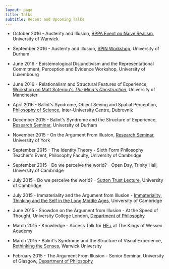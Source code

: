```yaml
---
layout: page
title: Talks
subtitle: Recent and Upcoming Talks
---
```


* October 2016 - Austerity and Illusion, [BPPA Event on Naive Realism](http://philevents.org/event/show/22938), University of Warwick

* September 2016 - Austerity and Illusion, [SPIN Workshop](https://spinperceptionnetwork.wordpress.com/2016/08/25/durham-workshop-on-hallucinations-illusions-and-delusions-schedule-and-registration/), University of Durham

* June 2016 - Epistemological Disjunctivism and the Representational Commitment, Perception and Evidence Workshop, University of Luxembourg

* June 2016 - Relationalism and Structural Features of Experience, [Workshop on Matt Soteriou's *The Mind's Construction*](http://events.manchester.ac.uk/event/event:a18-inkq2lip-d1dwaw), University of Manchester

* April 2016 - Balint's Syndrome, Object Seeing and Spatial Perception, [Philosophy of Science](http://www.iuc.hr/conference-details.php?id=167), Inter-University Centre, Dubrovnik

* December 2015 - Balint's Syndrome and the Structure of Experience, [Research Seminar](https://www.dur.ac.uk/philosophy/research_seminars_lectures_forthcoming/?itemno=25327), University of Durham

* November 2015 - On the Argument From Illusion, [Research Seminar](https://www.york.ac.uk/philosophy/news-events/events/2015-events/visitingspeakercraigfrench/), University of York

* September 2015 - The Identity Theory - Sixth Form Philosophy Teacher's Event, Philosophy Faculty, University of Cambridge

* September 2015 - Do we perceive the world? - Open Day, Trinity Hall, University of Cambridge

* July 2015 - Do we perceive the world? - [Sutton Trust Lecture](http://www.suttontrust.com/), University of Cambridge

* July 2015 - Immateriality and the Argument from Illusion - [Immateriality, Thinking and the Self in the Long Middle Ages](http://www.phil.cam.ac.uk/research/immateriality), University of Cambridge

* June 2015 - Snowdon on the Argument from Illusion - At the Speed of Thought, University College London, [Department of Philosophy](http://www.ucl.ac.uk/philosophy/)

* March 2015 - Knowledge - Access Talk for [HE+](http://www.myheplus.com/) at The Kings of Wessex Academy

* March 2015 - Balint's Syndrome and the Structure of Visual Experience, [Rethinking the Senses](http://www.thesenses.ac.uk/), Warwick University

* February 2015 - The Argument From Illusion - Senior Seminar, University of Glasgow, [Department of Philosophy](http://www.gla.ac.uk/schools/humanities/philosophy/)